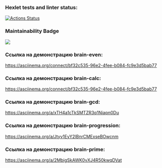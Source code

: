 ### Hexlet tests and linter status:
[![Actions Status](https://github.com/durgedancing/frontend-project-lvl1/workflows/hexlet-check/badge.svg)](https://github.com/durgedancing/frontend-project-lvl1/actions)

### Maintainability Badge
<a href="https://codeclimate.com/github/codeclimate/codeclimate/maintainability"><img src="https://api.codeclimate.com/v1/badges/a99a88d28ad37a79dbf6/maintainability" /></a>

### Сcылка на демонстрацию brain-even:
https://asciinema.org/connect/bf32c535-96e2-4fee-b084-fc9e3d5bab77

### Ссылка на демонстрацию brain-calc:
https://asciinema.org/connect/bf32c535-96e2-4fee-b084-fc9e3d5bab77

### Ссылка на демонстрацию brain-gcd:
https://asciinema.org/a/xTH4a1cTkSMTZR3q1Niapn0Du

### Ссылка на демонстрацию brain-progression:
https://asciinema.org/a/Jtyv1EyY2lBnrCMExseBOwcnm

### Ссылка на демонстрацию brain-prime:
https://asciinema.org/a/2MbigSkAWK0vXJ4R50kwqDVat
